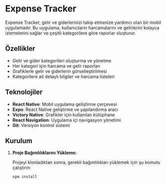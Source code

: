# Expense Tracker

Expense Tracker, gelir ve giderlerinizi takip etmenize yardımcı olan bir mobil uygulamadır. Bu uygulama, kullanıcıların harcamalarını ve gelirlerini kolayca izlemelerini sağlar ve çeşitli kategorilere göre raporlar oluşturur.

## Özellikler

- Gelir ve gider kategorileri oluşturma ve yönetme
- Her kategori için harcama ve gelir raporları
- Grafiklerle gelir ve giderlerin görselleştirilmesi
- Kategorilere ait detaylı bilgiler ve harcama listeleri

## Teknolojiler

- **React Native**: Mobil uygulama geliştirme çerçevesi
- **Expo**: React Native geliştirme ve yapılandırma aracı
- **Victory Native**: Grafikler için kullanılan kütüphane
- **React Navigation**: Uygulama içi navigasyon yönetimi
- **Git**: Versiyon kontrol sistemi

## Kurulum

1. **Proje Bağımlılıklarını Yükleme:**

   Projeyi klonladıktan sonra, gerekli bağımlılıkları yüklemek için şu komutu çalıştırın:

   ```bash
   npm install
